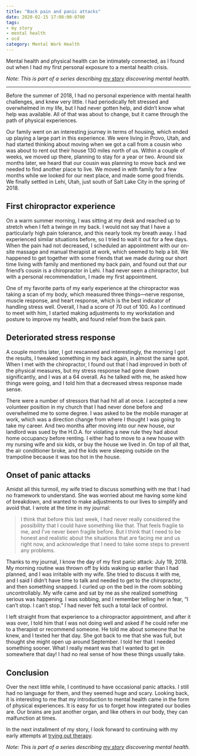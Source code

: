 ```yaml
---
title: "Back pain and panic attacks"
date: 2020-02-15 17:08:00-0700
tags:
- my story
- mental health
- ocd
category: Mental Work Health
---
```


Mental health and physical health can be intimately connected, as I found out when I had my first personal exposure to a mental health crisis.

_Note: This is part of a series describing [my story](https://bennorris.com/2019/11/09/my-story) discovering mental health._

***

Before the summer of 2018, I had no personal experience with mental health challenges, and knew very little. I had periodically felt stressed and overwhelmed in my life, but I had never gotten help, and didn’t know what help was available. All of that was about to change, but it came through the path of physical experiences.

Our family went on an interesting journey in terms of housing, which ended up playing a large part in this experience. We were living in Provo, Utah, and had started thinking about moving when we got a call from a cousin who was about to rent out their house 130 miles north of us. Within a couple of weeks, we moved up there, planning to stay for a year or two. Around six months later, we heard that our cousin was planning to move back and we needed to find another place to live. We moved in with family for a few months while we looked for our next place, and made some good friends. We finally settled in Lehi, Utah, just south of Salt Lake City in the spring of 2018.


## First chiropractor experience

On a warm summer morning, I was sitting at my desk and reached up to stretch when I felt a twinge in my back. I would not say that I have a particularly high pain tolerance, and this nearly took my breath away. I had experienced similar situations before, so I tried to wait it out for a few days. When the pain had not decreased, I scheduled an appointment with our on-site massage and manual therapist at work, which seemed to help a bit. We happened to get together with some friends that we made during our short time living with family and mentioned my back pain, and found out that our friend’s cousin is a chiropractor in Lehi. I had never seen a chiropractor, but with a personal recommendation, I made my first appointment.

One of my favorite parts of my early experience at the chiropractor was taking a scan of my body, which measured three things—nerve response, muscle response, and heart response, which is the best indicator of handling stress well. Overall, I had a score of 70 out of 100. As I continued to meet with him, I started making adjustments to my workstation and posture to improve my health, and found relief from the back pain.


## Deteriorated stress response

A couple months later, I got rescanned and interestingly, the morning I got the results, I tweaked something in my back again, in almost the same spot. When I met with the chiropractor, I found out that I had improved in both of the physical measures, but my stress response had gone down significantly, and I was at a 64 overall. As he talked with me, he asked how things were going, and I told him that a decreased stress response made sense.

There were a number of stressors that had hit all at once. I accepted a new volunteer position in my church that I had never done before and overwhelmed me to some degree. I was asked to be the mobile manager at work, which was a direction change from where I thought I was going to take my career. And two months after moving into our new house, our landlord was sued by the H.O.A. for violating a new rule they had about home occupancy before renting. I either had to move to a new house with my nursing wife and six kids, or buy the house we lived in. On top of all that, the air conditioner broke, and the kids were sleeping outside on the trampoline because it was too hot in the house.


## Onset of panic attacks

Amidst all this turmoil, my wife tried to discuss something with me that I had no framework to understand. She was worried about me having some kind of breakdown, and wanted to make adjustments to our lives to simplify and avoid that. I wrote at the time in my journal:

> I think that before this last week, I had never really considered the possibility that I could have something like that. That feels fragile to me, and I’ve never been fragile before. But I think that I need to be honest and realistic about the situations that are facing me and us right now, and acknowledge that I need to take some steps to prevent any problems.

Thanks to my journal, I know the day of my first panic attack: July 19, 2018. My morning routine was thrown off by kids waking up earlier than I had planned, and I was irritable with my wife. She tried to discuss it with me, and I said I didn’t have time to talk and needed to get to the chiropractor, and then something snapped. I curled up on the bed in the room sobbing uncontrollably. My wife came and sat by me as she realized something serious was happening. I was sobbing, and I remember telling her in fear, “I can’t stop. I can’t stop.” I had never felt such a total lack of control.

I left straight from that experience to a chiropractor appointment, and after it was over, I told him that I was not doing well and asked if he could refer me to a therapist or recommend someone. He told me about someone that he knew, and I texted her that day. She got back to me that she was full, but thought she might open up around September. I told her that I needed something sooner. What I really meant was that I wanted to get in somewhere that day! I had no real sense of how these things usually take.


## Conclusion

Over the next little while, I continued to have occasional panic attacks. I still had no language for them, and they seemed huge and scary. Looking back, it is interesting to me that my introduction to mental health came in the form of physical experiences. It is easy for us to forget how integrated our bodies are. Our brains are just another organ, and like others in our body, they can malfunction at times.

In the next installment of my story, I look forward to continuing with my early attempts at [trying out therapy](https://bennorris.com/2020/09/11/trying-out-therapy/).

_Note: This is part of a series describing [my story](https://bennorris.com/2019/11/09/my-story) discovering mental health._